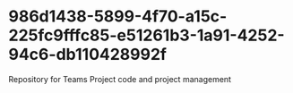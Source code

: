 # 986d1438-5899-4f70-a15c-225fc9fffc85-e51261b3-1a91-4252-94c6-db110428992f
Repository for Teams Project code and project management
